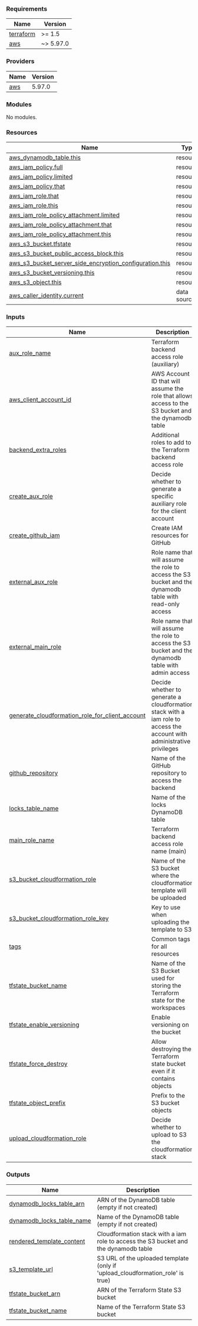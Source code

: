 <!-- BEGIN_TF_DOCS -->
### Requirements

| Name | Version |
|------|---------|
| <a name="requirement_terraform"></a> [terraform](#requirement\_terraform) | >= 1.5 |
| <a name="requirement_aws"></a> [aws](#requirement\_aws) | ~> 5.97.0 |

### Providers

| Name | Version |
|------|---------|
| <a name="provider_aws"></a> [aws](#provider\_aws) | 5.97.0 |

### Modules

No modules.

### Resources

| Name | Type |
|------|------|
| [aws_dynamodb_table.this](https://registry.terraform.io/providers/hashicorp/aws/latest/docs/resources/dynamodb_table) | resource |
| [aws_iam_policy.full](https://registry.terraform.io/providers/hashicorp/aws/latest/docs/resources/iam_policy) | resource |
| [aws_iam_policy.limited](https://registry.terraform.io/providers/hashicorp/aws/latest/docs/resources/iam_policy) | resource |
| [aws_iam_policy.that](https://registry.terraform.io/providers/hashicorp/aws/latest/docs/resources/iam_policy) | resource |
| [aws_iam_role.that](https://registry.terraform.io/providers/hashicorp/aws/latest/docs/resources/iam_role) | resource |
| [aws_iam_role.this](https://registry.terraform.io/providers/hashicorp/aws/latest/docs/resources/iam_role) | resource |
| [aws_iam_role_policy_attachment.limited](https://registry.terraform.io/providers/hashicorp/aws/latest/docs/resources/iam_role_policy_attachment) | resource |
| [aws_iam_role_policy_attachment.that](https://registry.terraform.io/providers/hashicorp/aws/latest/docs/resources/iam_role_policy_attachment) | resource |
| [aws_iam_role_policy_attachment.this](https://registry.terraform.io/providers/hashicorp/aws/latest/docs/resources/iam_role_policy_attachment) | resource |
| [aws_s3_bucket.tfstate](https://registry.terraform.io/providers/hashicorp/aws/latest/docs/resources/s3_bucket) | resource |
| [aws_s3_bucket_public_access_block.this](https://registry.terraform.io/providers/hashicorp/aws/latest/docs/resources/s3_bucket_public_access_block) | resource |
| [aws_s3_bucket_server_side_encryption_configuration.this](https://registry.terraform.io/providers/hashicorp/aws/latest/docs/resources/s3_bucket_server_side_encryption_configuration) | resource |
| [aws_s3_bucket_versioning.this](https://registry.terraform.io/providers/hashicorp/aws/latest/docs/resources/s3_bucket_versioning) | resource |
| [aws_s3_object.this](https://registry.terraform.io/providers/hashicorp/aws/latest/docs/resources/s3_object) | resource |
| [aws_caller_identity.current](https://registry.terraform.io/providers/hashicorp/aws/latest/docs/data-sources/caller_identity) | data source |

### Inputs

| Name | Description | Type | Default | Required |
|------|-------------|------|---------|:--------:|
| <a name="input_aux_role_name"></a> [aux\_role\_name](#input\_aux\_role\_name) | Terraform backend access role (auxiliary) | `string` | `"terraform-backend-aux-access-role"` | no |
| <a name="input_aws_client_account_id"></a> [aws\_client\_account\_id](#input\_aws\_client\_account\_id) | AWS Account ID that will assume the role that allows access to the S3 bucket and the dynamodb table | `string` | n/a | yes |
| <a name="input_backend_extra_roles"></a> [backend\_extra\_roles](#input\_backend\_extra\_roles) | Additional roles to add to the Terraform backend access role | `list(string)` | `[]` | no |
| <a name="input_create_aux_role"></a> [create\_aux\_role](#input\_create\_aux\_role) | Decide whether to generate a specific auxiliary role for the client account | `bool` | `false` | no |
| <a name="input_create_oidc_trust_relationship"></a> [create\_github\_iam](#input\_create\_github\_iam) | Create IAM resources for GitHub | `bool` | `false` | no |
| <a name="input_external_aux_role"></a> [external\_aux\_role](#input\_external\_aux\_role) | Role name that will assume the role to access the S3 bucket and the dynamodb table with read-only access | `string` | `""` | no |
| <a name="input_external_main_role"></a> [external\_main\_role](#input\_external\_main\_role) | Role name that will assume the role to access the S3 bucket and the dynamodb table with admin access | `string` | n/a | yes |
| <a name="input_generate_cloudformation_role_for_external_account"></a> [generate\_cloudformation\_role\_for\_client\_account](#input\_generate\_cloudformation\_role\_for\_client\_account) | Decide whether to generate a cloudformation stack with a iam role to access the account with administrative privileges | `bool` | `true` | no |
| <a name="input_github_repository"></a> [github\_repository](#input\_github\_repository) | Name of the GitHub repository to access the backend | `string` | `""` | no |
| <a name="input_locks_table_name"></a> [locks\_table\_name](#input\_locks\_table\_name) | Name of the locks DynamoDB table | `string` | `null` | no |
| <a name="input_main_role_name"></a> [main\_role\_name](#input\_main\_role\_name) | Terraform backend access role name (main) | `string` | `"terraform-backend-access-role"` | no |
| <a name="input_s3_bucket_cloudformation_role"></a> [s3\_bucket\_cloudformation\_role](#input\_s3\_bucket\_cloudformation\_role) | Name of the S3 bucket where the cloudformation template will be uploaded | `string` | `""` | no |
| <a name="input_s3_bucket_cloudformation_role_key"></a> [s3\_bucket\_cloudformation\_role\_key](#input\_s3\_bucket\_cloudformation\_role\_key) | Key to use when uploading the template to S3 | `string` | `"cloudformation/rendered-template.yaml"` | no |
| <a name="input_tags"></a> [tags](#input\_tags) | Common tags for all resources | `map(string)` | `{}` | no |
| <a name="input_tfstate_bucket_name"></a> [tfstate\_bucket\_name](#input\_tfstate\_bucket\_name) | Name of the S3 Bucket used for storing the Terraform state for the workspaces | `string` | n/a | yes |
| <a name="input_tfstate_enable_versioning"></a> [tfstate\_enable\_versioning](#input\_tfstate\_enable\_versioning) | Enable versioning on the bucket | `bool` | `true` | no |
| <a name="input_tfstate_force_destroy"></a> [tfstate\_force\_destroy](#input\_tfstate\_force\_destroy) | Allow destroying the Terraform state bucket even if it contains objects | `bool` | `false` | no |
| <a name="input_tfstate_object_prefix"></a> [tfstate\_object\_prefix](#input\_tfstate\_object\_prefix) | Prefix to the S3 bucket objects | `string` | n/a | yes |
| <a name="input_upload_cloudformation_role"></a> [upload\_cloudformation\_role](#input\_upload\_cloudformation\_role) | Decide whether to upload to S3 the cloudformation stack | `bool` | `true` | no |

### Outputs

| Name | Description |
|------|-------------|
| <a name="output_dynamodb_locks_table_arn"></a> [dynamodb\_locks\_table\_arn](#output\_dynamodb\_locks\_table\_arn) | ARN of the DynamoDB table (empty if not created) |
| <a name="output_dynamodb_locks_table_name"></a> [dynamodb\_locks\_table\_name](#output\_dynamodb\_locks\_table\_name) | Name of the DynamoDB table (empty if not created) |
| <a name="output_rendered_template_content"></a> [rendered\_template\_content](#output\_rendered\_template\_content) | Cloudformation stack with a iam role to access the S3 bucket and the dynamodb table |
| <a name="output_s3_template_url"></a> [s3\_template\_url](#output\_s3\_template\_url) | S3 URL of the uploaded template (only if 'upload\_cloudformation\_role' is true) |
| <a name="output_tfstate_bucket_arn"></a> [tfstate\_bucket\_arn](#output\_tfstate\_bucket\_arn) | ARN of the Terraform State S3 bucket |
| <a name="output_tfstate_bucket_name"></a> [tfstate\_bucket\_name](#output\_tfstate\_bucket\_name) | Name of the Terraform State S3 bucket |
<!-- END_TF_DOCS -->

